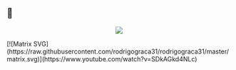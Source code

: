 ## 👋

<p align="center">
  <a href="https://github.com/DenverCoder1/readme-typing-svg">
    <img src="https://readme-typing-svg.herokuapp.com?font=Fira+Code&color=00FFFF&size=22&center=true&vCenter=true&width=700&height=100&lines=Bienvenido+al+sistema%2C+visitante+de+c%C3%B3digo+%F0%9F%91%A8%E2%80%8D%F0%9F%92%BB;Soy+Anderson+Gamboa;FullStack+Developer+y+aprendiz+eterno;Automatizo%2C+desarrollo%2C+aseguro;Hackear+no+es+romper...+es+entender;%C2%BFTienes+alguna+pregunta%3F+%C2%A1Cont%C3%A1ctame%21">
  </a>
</p>
 [![Matrix SVG](https://raw.githubusercontent.com/rodrigograca31/rodrigograca31/master/matrix.svg)](https://www.youtube.com/watch?v=SDkAGkd4NLc) 

<!--
**a1neo/a1neo** is a ✨ _special_ ✨ repository because its `README.md` (this file) appears on your GitHub profile.

Here are some ideas to get you started:

- 🔭 I’m currently working on ...
- 🌱 I’m currently learning ...
- 👯 I’m looking to collaborate on ...
- 🤔 I’m looking for help with ...
- 💬 Ask me about ...
- 📫 How to reach me: ...
- 😄 Pronouns: ...
- ⚡ Fun fact: ...
-->
